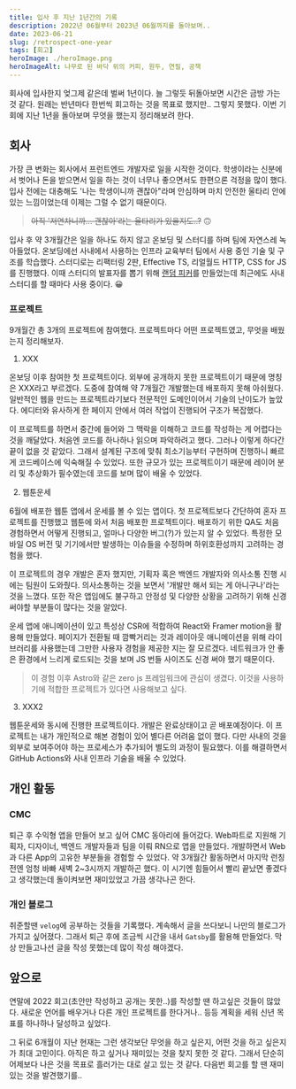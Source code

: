 ```yaml
---
title: 입사 후 지난 1년간의 기록
description: 2022년 06월부터 2023년 06월까지를 돌아보며..
date: 2023-06-21
slug: /retrospect-one-year
tags: [회고]
heroImage: ./heroImage.png
heroImageAlt: 나무로 된 바닥 위의 커피, 원두, 연필, 공책
---
```


<!-- 썸네일 -->




<!-- 본문 -->

회사에 입사한지 엊그제 같은데 벌써 1년이다. 늘 그렇듯 뒤돌아보면 시간은 금방 가는 것 같다. 원래는 반년마다 한번씩 회고하는 것을 목표로 했지만.. 그렇지 못했다. 이번 기회에 지난 1년을 돌아보며 무엇을 했는지 정리해보려 한다.

## 회사

가장 큰 변화는 회사에서 프런트엔드 개발자로 일을 시작한 것이다. 학생이라는 신분에서 벗어나 돈을 받으면서 일을 하는 것이 너무나 좋으면서도 한편으론 걱정을 많이 했다. 입사 전에는 대충해도 '나는 학생이니까 괜찮아"라며 안심하며 마치 안전한 울타리 안에 있는 느낌이었는데 이제는 그럴 수 없기 때문이다.

> ~~아직 '저연차니까... 괜찮아'라는 울타리가 있을지도..?~~ 🙃

입사 후 약 3개월간은 일을 하나도 하지 않고 온보딩 및 스터디를 하며 팀에 자연스레 녹아들었다. 온보딩에선 사내에서 사용하는 인프라 교육부터 팀에서 사용 중인 기술 및 구조를 학습했다. 스터디로는 리팩터링 2판, Effective TS, 리얼월드 HTTP, CSS for JS를 진행했다. 이때 스터디의 발표자를 뽑기 위해 [랜덤 피커](https://github.com/hustle-dev/random-presenter-picker)를 만들었는데 최근에도 사내 스터디를 할 때마다 사용 중이다. 😀

### 프로젝트

9개월간 총 3개의 프로젝트에 참여했다. 프로젝트마다 어떤 프로젝트였고, 무엇을 배웠는지 정리해보자.

1. XXX

온보딩 이후 참여한 첫 프로젝트이다. 외부에 공개하지 못한 프로젝트이기 때문에 명칭은 XXX라고 부르겠다. 도중에 참여해 약 7개월간 개발했는데 배포하지 못해 아쉬웠다. 일반적인 웹을 만드는 프로젝트라기보다 전문적인 도메인이어서 기술의 난이도가 높았다. 에디터와 유사하게 한 페이지 안에서 여러 작업이 진행되어 구조가 복잡했다.

이 프로젝트를 하면서 중간에 들어와 그 맥락을 이해하고 코드를 작성하는 게 어렵다는 것을 깨달았다. 처음엔 코드를 하나하나 읽으며 파악하려고 했다. 그러나 이렇게 하다간 끝이 없을 것 같았다. 그래서 설계된 구조에 맞춰 최소기능부터 구현하며 진행하니 빠르게 코드베이스에 익숙해질 수 있었다. 또한 규모가 있는 프로젝트이기 때문에 레이어 분리 및 추상화가 필수였는데 코드를 보며 많이 배울 수 있었다.


2. 웹툰운세

6월에 배포한 웹툰 앱에서 운세를 볼 수 있는 앱이다. 첫 프로젝트보다 간단하여 혼자 프로젝트를 진행했고 웹툰에 와서 처음 배포한 프로젝트이다. 배포하기 위한 QA도 처음 경험하면서 어떻게 진행되고, 얼마나 다양한 버그(?)가 있는지 알 수 있었다. 특정한 모바일 OS 버전 및 기기에서만 발생하는 이슈들을 수정하며 하위호환성까지 고려하는 경험을 했다.

이 프로젝트의 경우 개발은 혼자 했지만, 기획자 혹은 백엔드 개발자와 의사소통 진행 시에는 팀원이 도와줬다. 의사소통하는 것을 보면서 '개발만 해서 되는 게 아니구나'라는 것을 느꼈다. 또한 작은 앱임에도 불구하고 안정성 및 다양한 상황을 고려하기 위해 신경 써야할 부분들이 많다는 것을 알았다.

운세 앱에 애니메이션이 있고 특성상 CSR에 적합하여 React와 Framer motion을 활용해 만들었다. 페이지가 전환될 때 깜빡거리는 것과 레이아웃 애니메이션을 위해 라이브러리를 사용했는데 그만한 사용자 경험을 제공한 지는 잘 모르겠다. 네트워크가 안 좋은 환경에서 느리게 로드되는 것을 보며 JS 번들 사이즈도 신경 써야 했기 때문이다.

> 이 경험 이후 Astro와 같은 zero js 프레임워크에 관심이 생겼다. 이것을 사용하기에 적합한 프로젝트가 있다면 사용해보고 싶다.


3. XXX2

웹툰운세와 동시에 진행한 프로젝트이다. 개발은 완료상태이고 곧 배포예정이다. 이 프로젝트는 내가 개인적으로 해본 경험이 있어 별다른 어려움 없이 했다. 다만 사내의 것을 외부로 보여주어야 하는 프로세스가 추가되어 별도의 과정이 필요했다. 이를 해결하면서 GitHub Actions와 사내 인프라 기술을 배울 수 있었다.


## 개인 활동

### CMC

퇴근 후 수익형 앱을 만들어 보고 싶어 CMC 동아리에 들어갔다. Web파트로 지원해 기획자, 디자이너, 백엔드 개발자들과 팀을 이뤄 RN으로 앱을 만들었다. 개발하면서 Web과 다른 App의 고유한 부분들을 경험할 수 있었다. 약 3개월간 활동하면서 마지막 런칭전엔 엄청 바빠 새벽 2~3시까지 개발하곤 했다. 이 시기엔 힘들어서 빨리 끝났면 좋겠다고 생각했는데 돌이켜보면 재미있었고 가끔 생각나곤 한다.

### 개인 블로그

취준할땐 `velog`에 공부하는 것들을 기록했다. 계속해서 글을 쓰다보니 나만의 블로그가 가지고 싶어졌다. 그래서 퇴근 후에 조금씩 시간을 내서 `Gatsby`를 활용해 만들었다. 막상 만들고나선 글을 작성 못했는데 많이 작성 해야겠다.


## 앞으로

연말에 2022 회고(초안만 작성하고 공개는 못한..)를 작성할 땐 하고싶은 것들이 많았다. 새로운 언어를 배우거나 다른 개인 프로젝트를 한다거나.. 등등 계획을 세워 신년 목표를 하나하나 달성하고 싶었다.

그 뒤로 6개월이 지난 현재는 그런 생각보단 무엇을 하고 싶은지, 어떤 것을 하고 싶은지가 최대 고민이다. 아직은 하고 싶거나 재미있는 것을 찾지 못한 것 같다. 그래서 단순히 어제보다 나은 것을 목표로 흘러가는 대로 살고 있는 것 같다. 다음번 회고를 할 땐 재미있는 것을 발견했기를..

